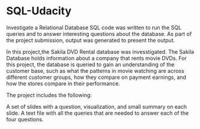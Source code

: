 # SQL-Udacity
Investigate a Relational Database SQL code was written to run the SQL queries and to answer interesting questions about the database. As part of the project submission, output was generated to present the output.

In this project,the Sakila DVD Rental database was invesstigated. The Sakila Database holds information about a company that rents movie DVDs. For this project, the database is queried to gain an understanding of the customer base, such as what the patterns in movie watching are across different customer groups, how they compare on payment earnings, and how the stores compare in their performance.

The project includes the following:

A set of slides with a question, visualization, and small summary on each slide. A text file with all the queries that are needed to answer each of the four questions.
